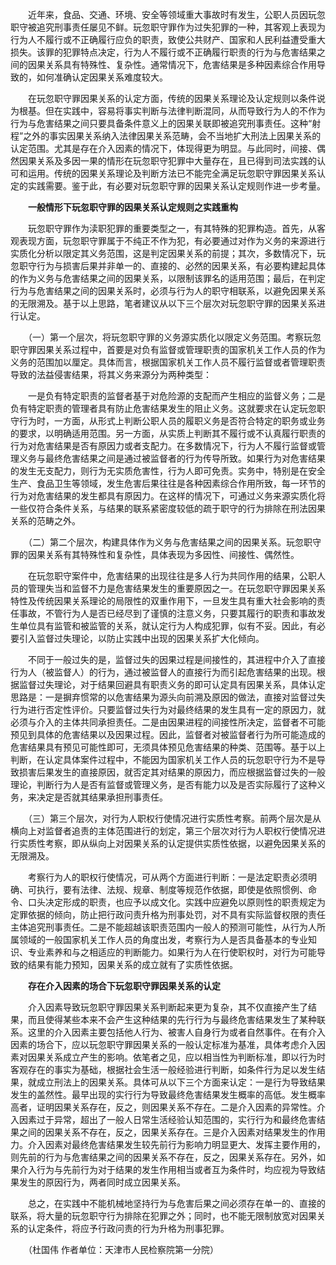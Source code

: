 　　近年来，食品、交通、环境、安全等领域重大事故时有发生，公职人员因玩忽职守被追究刑事责任屡见不鲜。玩忽职守罪作为过失犯罪的一种，其客观上表现为行为人不履行或不正确履行应负的职责，致使公共财产、国家和人民利益遭受重大损失。该罪的犯罪特点决定，行为人不履行或不正确履行职责的行为与危害结果之间的因果关系具有特殊性、复杂性。通常情况下，危害结果是多种因素综合作用导致的，如何准确认定因果关系难度较大。

　　在玩忽职守罪因果关系的认定方面，传统的因果关系理论及认定规则以条件说为根基。但在实践中，容易将事实判断与法律判断混同，从而导致行为人的不作为行为与危害结果之间只要具备条件意义上的因果关联即被追究刑事责任。这种“射程”之外的事实因果关系纳入法律因果关系范畴，会不当地扩大刑法上因果关系的认定范围。尤其是存在介入因素的情况下，体现得更为明显。与此同时，间接、偶然因果关系及多因一果的情形在玩忽职守犯罪中大量存在，且已得到司法实践的认可和运用。传统的因果关系理论及判断方法已不能完全满足玩忽职守罪因果关系认定的实践需要。鉴于此，有必要对玩忽职守罪的因果关系认定规则作进一步考量。

　　**一般情形下玩忽职守罪的因果关系认定规则之实践重构**

　　玩忽职守罪作为渎职犯罪的重要类型之一，有其特殊的犯罪构造。首先，从客观表现方面，玩忽职守罪属于不纯正不作为犯，有必要通过对作为义务的来源进行实质化分析以限定其义务范围，这是判定因果关系的前提；其次，多数情况下，玩忽职守行为与损害后果并非单一的、直接的、必然的因果关系，有必要构建起具体的作为义务与危害结果之间的因果关系，以限制该罪名的适用范围；最后，在判定行为与危害结果之间的因果关系时，必须与行为人的职守相联系，以避免因果关系的无限溯及。基于以上思路，笔者建议从以下三个层次对玩忽职守罪的因果关系进行认定。

　　（一）第一个层次，将玩忽职守罪的义务源实质化以限定义务范围。考察玩忽职守罪因果关系过程中，首要是对负有监督或管理职责的国家机关工作人员的作为义务的范围加以厘定。具体而言，根据国家机关工作人员不履行监督或者管理职责导致的法益侵害结果，将其义务来源分为两种类型：

　　一是负有特定职责的监督者基于对危险源的支配而产生相应的监督义务；二是负有特定职责的管理者具有防止危害结果发生的阻止义务。这就要求在认定玩忽职守行为时，一方面，从形式上判断公职人员的履职义务是否符合特定的职务或业务的要求，以明确适用范围。另一方面，从实质上判断其不履行或不认真履行职责的行为对危害结果是否有原因力或者支配力。在多数情况下，行为人不履行监督或管理义务与最终危害结果之间是通过被监督者的行为传导所致。如果行为对危害结果的发生无支配力，则行为无实质危害性，行为人即可免责。实务中，特别是在安全生产、食品卫生等领域，发生危害后果往往是各种因素综合作用所致，每一环节的行为对危害结果的发生都具有原因力。在这样的情况下，可通过义务来源实质化将一些仅符合条件关系，与结果的联系紧密度较低的疏于职守的行为排除在刑法因果关系的范畴之外。

　　（二）第二个层次，构建具体作为义务与危害结果之间的因果关系。玩忽职守罪的因果关系有其特殊性和复杂性，具体表现为多因性、间接性、偶然性。

　　在玩忽职守案件中，危害结果的出现往往是多人行为共同作用的结果，公职人员的管理失当和监督不力是危害结果发生的重要原因之一。在玩忽职守罪因果关系特性及传统因果关系理论的局限性的双重作用下，一旦发生具有重大社会影响的责任事故，不管行为人是否已经尽到了谨慎的注意义务，只要其履行的职责和事故发生单位具有监管和被监管的关系，就认定行为人构成犯罪，似有不妥。因此，有必要引入监督过失理论，以防止实践中出现的因果关系扩大化倾向。

　　不同于一般过失的是，监督过失的因果过程是间接性的，其进程中介入了直接行为人（被监督人）的行为，通过被监督人的直接行为而引起危害结果的出现。根据监督过失理论，对于结果回避具有职责义务的即可认定具有因果关系，具体认定思路是：一是摒弃惯常的以危害结果为源头向前溯及原因的做法，直接对监督过失行为进行否定性评价。只要监督过失行为对最终结果的发生具有一定的原因力，就必须与介入的主体共同承担责任。二是由因果进程的间接性所决定，监督者不可能预见到具体的危害结果以及因果过程。因此，监督者对被监督者行为所可能造成的危害结果具有预见可能性即可，无须具体预见危害结果的种类、范围等。基于以上判断，在认定具体案件过程中，不能因为国家机关工作人员的玩忽职守行为不是导致损害后果发生的直接原因，就否定其对结果的原因力，而应根据监督过失的一般理论，判断行为人是否有监督或管理义务，是否有能力以及是否实际履行了这种义务，来决定是否就其结果承担刑事责任。

　　（三）第三个层次，对行为人职权行使情况进行实质性考察。前两个层次是从横向上对监督者追责的主体范围进行的划定，第三个层次对行为人职权行使情况进行实质性考察，即从纵向上对因果关系的认定提供实质性依据，以避免因果关系的无限溯及。

　　考察行为人的职权行使情况，可从两个方面进行判断：一是法定职责必须明确、可执行，要有法律、法规、规章、制度等规范作依据，即使是依照惯例、命令、口头决定形成的职责，也应予以成文化。实践中应避免以原则性的职责规定为定罪依据的倾向，防止把行政问责升格为刑事处罚，对不具有实际监督权限的责任主体追究刑事责任。二是不能超越该职责范围内一般人的预测可能性，从行为人所属领域的一般国家机关工作人员的角度出发，考察行为人是否具备基本的专业知识、专业素养和与之相适应的判断能力。如果行为人在行使职权时，对行为可能导致的结果有能力预知，因果关系的成立就有了实质性依据。

　　**存在介入因素的场合下玩忽职守罪因果关系的认定**

　　介入因素导致玩忽职守罪因果关系判断起来更为复杂，其不仅直接产生了结果，而且使得某些本来不会产生这种结果的先行行为与最终危害结果发生了某种联系。这里的介入因素主要包括他人行为、被害人自身行为或者自然事件。在有介入因素的场合下，应以玩忽职守罪因果关系的一般认定标准为基准，具体考虑介入因素对因果关系成立产生的影响。依笔者之见，应以相当性为判断标准，即以行为时客观存在的事实为基础，根据社会生活一般经验进行判断，如条件行为足以发生结果，就成立刑法上的因果关系。具体可从以下三个方面来认定：一是行为导致结果发生的盖然性。最早出现的实行行为导致最终危害结果发生概率的高低。发生概率高者，证明因果关系存在，反之，则因果关系不存在。二是介入因素的异常性。介入因素过于异常，超出了一般人日常生活经验认知范围的，实行行为和最终危害结果之间的因果关系不存在，反之，因果关系存在。三是介入因素对结果发生的作用力。介入因素对最终危害结果发生较先前行为影响力明显更大、发挥主要作用的，则先前的行为与危害结果之间的因果关系不存在，反之，因果关系存在。另外，如果介入行为与先前行为对于结果的发生作用相当或者互为条件时，均应视为导致结果发生的原因行为，两者同时成立因果关系。

　　总之，在实践中不能机械地坚持行为与危害后果之间必须存在单一的、直接的联系，将大量的玩忽职守行为排除在犯罪之外；同时，也不能无限制放宽对因果关系的认定条件，将应予行政问责的行为升格为刑事犯罪。

　　（杜国伟 作者单位：天津市人民检察院第一分院）